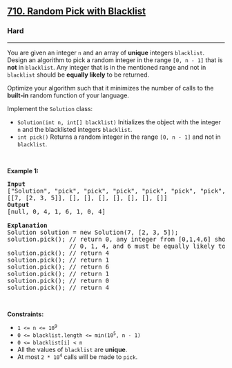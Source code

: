 <h2><a href="https://leetcode.com/problems/random-pick-with-blacklist/">710. Random Pick with Blacklist</a></h2><h3>Hard</h3><hr><div style="user-select: auto;"><p style="user-select: auto;">You are given an integer <code style="user-select: auto;">n</code> and an array of <strong style="user-select: auto;">unique</strong> integers <code style="user-select: auto;">blacklist</code>. Design an algorithm to pick a random integer in the range <code style="user-select: auto;">[0, n - 1]</code> that is <strong style="user-select: auto;">not</strong> in <code style="user-select: auto;">blacklist</code>. Any integer that is in the mentioned range and not in <code style="user-select: auto;">blacklist</code> should be <strong style="user-select: auto;">equally likely</strong> to be returned.</p>

<p style="user-select: auto;">Optimize your algorithm such that it minimizes the number of calls to the <strong style="user-select: auto;">built-in</strong> random function of your language.</p>

<p style="user-select: auto;">Implement the <code style="user-select: auto;">Solution</code> class:</p>

<ul style="user-select: auto;">
	<li style="user-select: auto;"><code style="user-select: auto;">Solution(int n, int[] blacklist)</code> Initializes the object with the integer <code style="user-select: auto;">n</code> and the blacklisted integers <code style="user-select: auto;">blacklist</code>.</li>
	<li style="user-select: auto;"><code style="user-select: auto;">int pick()</code> Returns a random integer in the range <code style="user-select: auto;">[0, n - 1]</code> and not in <code style="user-select: auto;">blacklist</code>.</li>
</ul>

<p style="user-select: auto;">&nbsp;</p>
<p style="user-select: auto;"><strong class="example" style="user-select: auto;">Example 1:</strong></p>

<pre style="user-select: auto;"><strong style="user-select: auto;">Input</strong>
["Solution", "pick", "pick", "pick", "pick", "pick", "pick", "pick"]
[[7, [2, 3, 5]], [], [], [], [], [], [], []]
<strong style="user-select: auto;">Output</strong>
[null, 0, 4, 1, 6, 1, 0, 4]

<strong style="user-select: auto;">Explanation</strong>
Solution solution = new Solution(7, [2, 3, 5]);
solution.pick(); // return 0, any integer from [0,1,4,6] should be ok. Note that for every call of pick,
                 // 0, 1, 4, and 6 must be equally likely to be returned (i.e., with probability 1/4).
solution.pick(); // return 4
solution.pick(); // return 1
solution.pick(); // return 6
solution.pick(); // return 1
solution.pick(); // return 0
solution.pick(); // return 4
</pre>

<p style="user-select: auto;">&nbsp;</p>
<p style="user-select: auto;"><strong style="user-select: auto;">Constraints:</strong></p>

<ul style="user-select: auto;">
	<li style="user-select: auto;"><code style="user-select: auto;">1 &lt;= n &lt;= 10<sup style="user-select: auto;">9</sup></code></li>
	<li style="user-select: auto;"><code style="user-select: auto;">0 &lt;= blacklist.length &lt;= min(10<sup style="user-select: auto;">5</sup>, n - 1)</code></li>
	<li style="user-select: auto;"><code style="user-select: auto;">0 &lt;= blacklist[i] &lt; n</code></li>
	<li style="user-select: auto;">All the values of <code style="user-select: auto;">blacklist</code> are <strong style="user-select: auto;">unique</strong>.</li>
	<li style="user-select: auto;">At most <code style="user-select: auto;">2 * 10<sup style="user-select: auto;">4</sup></code> calls will be made to <code style="user-select: auto;">pick</code>.</li>
</ul>
</div>